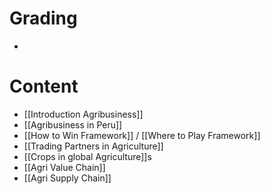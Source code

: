 # Grading
- 

# Content
- [[Introduction Agribusiness]]
- [[Agribusiness in Peru]]
- [[How to Win Framework]] / [[Where to Play Framework]]
- [[Trading Partners in Agriculture]]
- [[Crops in global Agriculture]]s
- [[Agri Value Chain]]
- [[Agri Supply Chain]]
